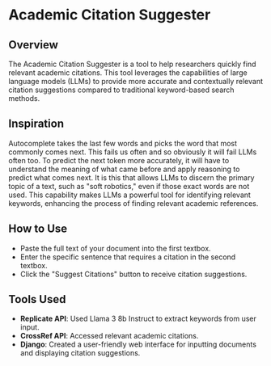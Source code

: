 # Academic Citation Suggester

## Overview

The Academic Citation Suggester is a tool to help researchers quickly find relevant academic citations. This tool leverages the capabilities of large language models (LLMs) to provide more accurate and contextually relevant citation suggestions compared to traditional keyword-based search methods.

## Inspiration

Autocomplete takes the last few words and picks the word that most commonly comes next. This fails us often and so obviously it will fail LLMs often too. To predict the next token more accurately, it will have to understand the meaning of what came before and apply reasoning to predict what comes next. It is this that allows LLMs to discern the primary topic of a text, such as "soft robotics," even if those exact words are not used. This capability makes LLMs a powerful tool for identifying relevant keywords, enhancing the process of finding relevant academic references.

## How to Use

- Paste the full text of your document into the first textbox.
- Enter the specific sentence that requires a citation in the second textbox.
- Click the "Suggest Citations" button to receive citation suggestions.

## Tools Used

- **Replicate API**: Used Llama 3 8b Instruct to extract keywords from user input.
- **CrossRef API**: Accessed relevant academic citations.
- **Django**: Created a user-friendly web interface for inputting documents and displaying citation suggestions.